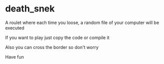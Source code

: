 # death_snek

A roulet where each time you loose, a random file of your computer will be executed

If you want to play just copy the code or compile it

Also you can cross the border so don't worry

Have fun
